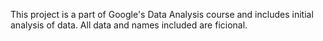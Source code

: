 This project is a part of Google's Data Analysis course and includes initial analysis of data. All data and names included are ficional.
